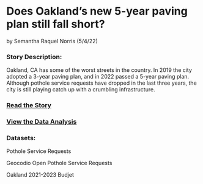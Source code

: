 # Does Oakland’s new 5-year paving plan still fall short?
by Semantha Raquel Norris (5/4/22)

### Story Description:

Oakland, CA has some of the worst streets in the country. In 2019 the city adopted a 3-year paving plan, and in 2022 passed a 5-year paving plan. Although pothole service requests have dropped in the last three years, the city is still playing catch up with a crumbling infrastructure.

### [Read the Story](/story.md) 

### [View the Data Analysis](/ANALYSIS.md)


### Datasets:

Pothole Service Requests

Geocodio Open Pothole Service Requests

Oakland 2021-2023 Budjet






